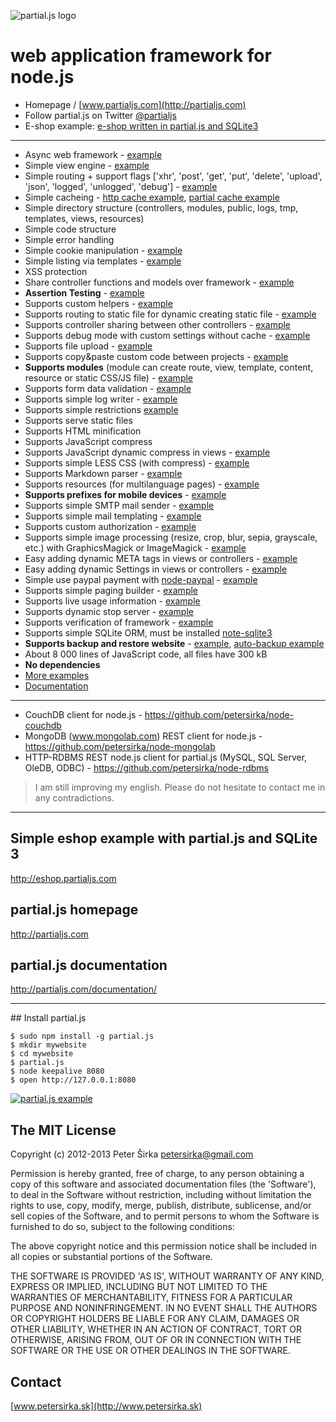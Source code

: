 ![partial.js logo](http://petersirka.sk/partial-js/logo-new.png)

web application framework for node.js
=====================================

- Homepage / [www.partialjs.com](http://partialjs.com)
- Follow partial.js on Twitter [@partialjs](https://twitter.com/partialjs)
- E-shop example: [e-shop written in partial.js and SQLite3](http://eshop.partialjs.com)

***

* Async web framework - [example](https://github.com/petersirka/partial.js/tree/master/examples/async)
* Simple view engine - [example](https://github.com/petersirka/partial.js/tree/master/examples/views)
* Simple routing + support flags ['xhr', 'post', 'get', 'put', 'delete', 'upload', 'json', 'logged', 'unlogged', 'debug'] - [example](https://github.com/petersirka/partial.js/tree/master/examples/routing)
* Simple cacheing - [http cache example](https://github.com/petersirka/partial.js/tree/master/examples/cache-http), [partial cache example](https://github.com/petersirka/partial.js/tree/master/examples/cache-partial)
* Simple directory structure (controllers, modules, public, logs, tmp, templates, views, resources)
* Simple code structure
* Simple error handling
* Simple cookie manipulation - [example](https://github.com/petersirka/partial.js/tree/master/examples/cookies)
* Simple listing via templates - [example](https://github.com/petersirka/partial.js/tree/master/examples/templating)
* XSS protection
* Share controller functions and models over framework - [example](https://github.com/petersirka/partial.js/tree/master/examples/controller-sharing)
* __Assertion Testing__ - [example](https://github.com/petersirka/partial.js/tree/master/examples/testing)
* Supports custom helpers - [example](https://github.com/petersirka/partial.js/tree/master/examples/View-custom-helper)
* Supports routing to static file for dynamic creating static file - [example](https://github.com/petersirka/partial.js/tree/master/examples/routing)
* Supports controller sharing between other controllers - [example](https://github.com/petersirka/partial.js/tree/master/examples/controller-sharing)
* Supports debug mode with custom settings without cache - [example](https://github.com/petersirka/partial.js/tree/master/examples/config-debug-release)
* Supports file upload - [example](https://github.com/petersirka/partial.js/tree/master/examples/upload-multipart)
* Supports copy&paste custom code between projects - [example](https://github.com/petersirka/partial.js/tree/master/examples/framework-custom)
* __Supports modules__ (module can create route, view, template, content, resource or static CSS/JS file) - [example](https://github.com/petersirka/partial.js/tree/master/examples/framework-modules)
* Supports form data validation - [example](https://github.com/petersirka/partial.js/tree/master/examples/validation)
* Supports simple log writer - [example](https://github.com/petersirka/partial.js/tree/master/examples/logs)
* Supports simple restrictions [example](https://github.com/petersirka/partial.js/tree/master/examples/restrictions-ip)
* Supports serve static files
* Supports HTML minification
* Supports JavaScript compress
* Supports JavaScript dynamic compress in views - [example](https://github.com/petersirka/partial.js/tree/master/examples/views-javascript-compress)
* Supports simple LESS CSS (with compress) - [example](https://github.com/petersirka/partial.js/tree/master/examples/css-less)
* Supports Markdown parser - [example](https://github.com/petersirka/partial.js/tree/master/examples/markdown)
* Supports resources (for multilanguage pages) - [example](https://github.com/petersirka/partial.js/tree/master/examples/localization-resources)
* __Supports prefixes for mobile devices__ - [example](https://github.com/petersirka/partial.js/tree/master/examples/mobile)
* Supports simple SMTP mail sender - [example](https://github.com/petersirka/partial.js/tree/master/examples/email-templating)
* Supports simple mail templating - [example](https://github.com/petersirka/partial.js/tree/master/examples/email-templating)
* Supports custom authorization - [example](https://github.com/petersirka/partial.js/tree/master/examples/authorization)
* Supports simple image processing (resize, crop, blur, sepia, grayscale, etc.)  with GraphicsMagick or ImageMagick - [example](https://github.com/petersirka/partial.js/tree/master/examples/picture-resize)
* Easy adding dynamic META tags in views or controllers - [example](https://github.com/petersirka/partial.js/tree/master/examples/views-meta)
* Easy adding dynamic Settings in views or controllers - [example](https://github.com/petersirka/partial.js/tree/master/examples/views-settings)
* Simple use paypal payment with [node-paypal](https://github.com/petersirka/node-paypal) - [example](https://github.com/petersirka/partial.js/tree/master/examples/paypal)
* Supports simple paging builder - [example](https://github.com/petersirka/partial.js/tree/master/examples/paging)
* Supports live usage information - [example](https://github.com/petersirka/partial.js/tree/master/examples/framework-usage)
* Supports dynamic stop server - [example](https://github.com/petersirka/partial.js/tree/master/examples/framework-stop)
* Supports verification of framework - [example](https://github.com/petersirka/partial.js/tree/master/examples/framework-verification)
* Supports simple SQLite ORM, must be installed [note-sqlite3](https://github.com/developmentseed/node-sqlite3)
* __Supports backup and restore website__ - [example](https://github.com/petersirka/partial.js/tree/master/examples/backup-restore), [auto-backup example](https://github.com/petersirka/partial.js/tree/master/examples/auto-backup)
* About 8 000 lines of JavaScript code, all files have 300 kB
* __No dependencies__
* [More examples](https://github.com/petersirka/partial.js/tree/master/examples)
* [Documentation](http://www.partialjs.com/documentation/)

***

* CouchDB client for node.js - https://github.com/petersirka/node-couchdb
* MongoDB (www.mongolab.com) REST client for node.js - https://github.com/petersirka/node-mongolab
* HTTP-RDBMS REST node.js client for partial.js (MySQL, SQL Server, OleDB, ODBC) - https://github.com/petersirka/node-rdbms

> I am still improving my english. Please do not hesitate to contact me in any contradictions.

***

## Simple eshop example with partial.js and SQLite 3
http://eshop.partialjs.com

## partial.js homepage
http://partialjs.com

## partial.js documentation
http://partialjs.com/documentation/

***


## Install partial.js

```
$ sudo npm install -g partial.js
$ mkdir mywebsite
$ cd mywebsite
$ partial.js
$ node keepalive 8080
$ open http://127.0.0.1:8080
```

[![partial.js example](http://partialjs.com/img/video.jpg)](http://www.youtube.com/watch?v=3GMQJki82Lo)

## The MIT License

Copyright (c) 2012-2013 Peter Širka <petersirka@gmail.com>

Permission is hereby granted, free of charge, to any person obtaining a copy of this software and associated documentation files (the 'Software'), to deal in the Software without restriction, including without limitation the rights to use, copy, modify, merge, publish, distribute, sublicense, and/or sell copies of the Software, and to permit persons to whom the Software is furnished to do so, subject to the following conditions:

The above copyright notice and this permission notice shall be included in all copies or substantial portions of the Software.

THE SOFTWARE IS PROVIDED 'AS IS', WITHOUT WARRANTY OF ANY KIND, EXPRESS OR IMPLIED, INCLUDING BUT NOT LIMITED TO THE WARRANTIES OF MERCHANTABILITY, FITNESS FOR A PARTICULAR PURPOSE AND NONINFRINGEMENT. IN NO EVENT SHALL THE AUTHORS OR COPYRIGHT HOLDERS BE LIABLE FOR ANY CLAIM, DAMAGES OR OTHER LIABILITY, WHETHER IN AN ACTION OF CONTRACT, TORT OR OTHERWISE, ARISING FROM, OUT OF OR IN CONNECTION WITH THE SOFTWARE OR THE USE OR OTHER DEALINGS IN THE SOFTWARE.

## Contact

[www.petersirka.sk](http://www.petersirka.sk)
